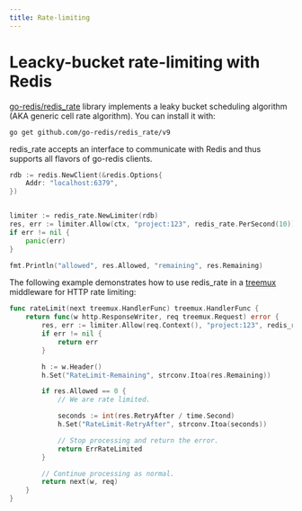 ```yaml
---
title: Rate-limiting
---
```


# Leacky-bucket rate-limiting with Redis

[go-redis/redis_rate](https://github.com/go-redis/redis_rate) library implements a leaky bucket
scheduling algorithm (AKA generic cell rate algorithm). You can install it with:

```shell
go get github.com/go-redis/redis_rate/v9
```

redis_rate accepts an interface to communicate with Redis and thus supports all flavors of go-redis
clients.

```go
rdb := redis.NewClient(&redis.Options{
    Addr: "localhost:6379",
})


limiter := redis_rate.NewLimiter(rdb)
res, err := limiter.Allow(ctx, "project:123", redis_rate.PerSecond(10))
if err != nil {
    panic(err)
}

fmt.Println("allowed", res.Allowed, "remaining", res.Remaining)
```

The following example demonstrates how to use redis_rate in a
[treemux](https://github.com/vmihailenco/treemux/tree/master/example/rate-limiting) middleware for
HTTP rate limiting:

```go
func rateLimit(next treemux.HandlerFunc) treemux.HandlerFunc {
    return func(w http.ResponseWriter, req treemux.Request) error {
        res, err := limiter.Allow(req.Context(), "project:123", redis_rate.PerMinute(10))
        if err != nil {
            return err
        }

        h := w.Header()
        h.Set("RateLimit-Remaining", strconv.Itoa(res.Remaining))

        if res.Allowed == 0 {
            // We are rate limited.

            seconds := int(res.RetryAfter / time.Second)
            h.Set("RateLimit-RetryAfter", strconv.Itoa(seconds))

            // Stop processing and return the error.
            return ErrRateLimited
        }

        // Continue processing as normal.
        return next(w, req)
    }
}
```
